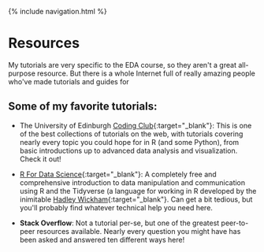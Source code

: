 {% include navigation.html %}

# Resources

My tutorials are very specific to the EDA course, so they aren't a great all-purpose resource. But there is a whole Internet full of really amazing people who've made tutorials and guides for 

## Some of my favorite tutorials:

- The University of Edinburgh [Coding Club](https://ourcodingclub.github.io/){:target="_blank"}: This is one of the best collections of tutorials on the web, with tutorials covering nearly every topic you could hope for in R (and some Python), from basic introductions up to advanced data analysis and visualization. Check it out!

- [R For Data Science](https://r4ds.had.co.nz/index.html){:target="_blank"}: A completely free and comprehensive introduction to data manipulation and communication using R and the Tidyverse (a language for working in R developed by the inimitable [Hadley Wickham](http://hadley.nz/){:target="_blank"}. Can get a bit tedious, but you'll probably find whatever technical help you need here.  

- **Stack Overflow**: Not a tutorial per-se, but one of the greatest peer-to-peer resources available. Nearly every question you might have has been asked and answered ten different ways here!